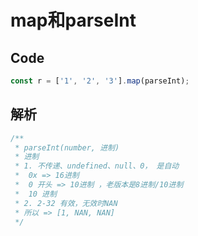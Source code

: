# map和parseInt

## Code

```ts
const r = ['1', '2', '3'].map(parseInt);
```

## 解析

```ts
/**
 * parseInt(number, 进制)
 * 进制
 * 1. 不传递、undefined、null、0， 是自动
 *  0x => 16进制
 *  0 开头 => 10进制 ，老版本是8进制/10进制
 *  10 进制
 * 2. 2-32 有效，无效时NAN
 * 所以 => [1, NAN, NAN]
 */
```